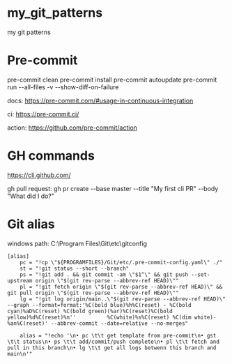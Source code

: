 # my_git_patterns
my git patterns

# Pre-commit

pre-commit clean
pre-commit install
pre-commit autoupdate
pre-commit run --all-files -v --show-diff-on-failure

docs:
https://pre-commit.com/#usage-in-continuous-integration

ci:
https://pre-commit.ci/

action:
https://github.com/pre-commit/action

# GH commands

https://cli.github.com/

gh pull request:
gh pr create --base master --title "My first cli PR" --body "What did I do?"

# Git alias

windows path:
C:\Program Files\Git\etc\gitconfig

```
[alias]
	pc = "!cp \"${PROGRAMFILES}/Git/etc/.pre-commit-config.yaml\" ./"
	st = "!git status --short --branch"
	ps = "!git add . && git commit -am \"$1^\" && git push --set-upstream origin \"$(git rev-parse --abbrev-ref HEAD)\""
	pl = "!git fetch origin \"$(git rev-parse --abbrev-ref HEAD)\" && git pull origin \"$(git rev-parse --abbrev-ref HEAD)\""
	lg = "!git log origin/main..\"$(git rev-parse --abbrev-ref HEAD)\" --graph --format=format:'%C(bold blue)%h%C(reset) - %C(bold cyan)%aD%C(reset) %C(bold green)(%ar)%C(reset)%C(bold yellow)%d%C(reset)%n''          %C(white)%s%C(reset) %C(dim white)- %an%C(reset)' --abbrev-commit --date=relative --no-merges"

	alias = "!echo '\n• pc \t\t get template from pre-commit\n• gst \t\t status\n• ps \t\t add/commit/push complete\n• pl \t\t fetch and pull in this branch\n• lg \t\t get all logs betwenn this branch and main\n'"
```

